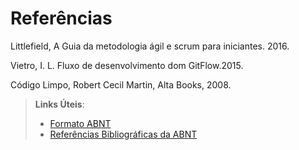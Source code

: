 # Referências

Littlefield, A Guia da metodologia ágil e scrum para iniciantes. 2016.

Vietro, I. L. Fluxo de desenvolvimento dom GitFlow.2015.

Código Limpo, Robert Cecil Martin, Alta Books, 2008.


> **Links Úteis**:
> - [Formato ABNT](https://www.normastecnicas.com/abnt/trabalhos-academicos/referencias/)
> - [Referências Bibliográficas da ABNT](https://comunidade.rockcontent.com/referencia-bibliografica-abnt/)
